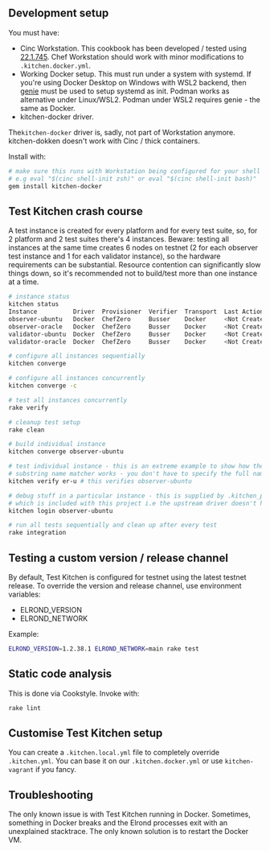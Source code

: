 ## Development setup

You must have:

 * Cinc Workstation. This cookbook has been developed / tested using [22.1.745](https://cinc.osuosl.org/files/unstable/cinc-workstation/22.1.745/ubuntu/20.04/cinc-workstation_22.1.745-1_amd64.deb). Chef Workstation should work with minor modifications to `.kitchen.docker.yml`.
 * Working Docker setup. This must run under a system with systemd. If you're using Docker Desktop on Windows with WSL2 backend, then [genie](https://github.com/arkane-systems/genie) must be used to setup systemd as init. Podman works as alternative under Linux/WSL2. Podman under WSL2 requires genie - the same as Docker.
 * kitchen-docker driver.

The`kitchen-docker` driver is, sadly, not part of Workstation anymore. kitchen-dokken doesn't work with Cinc / thick containers.

Install with:

```bash
# make sure this runs with Workstation being configured for your shell
# e.g eval "$(cinc shell-init zsh)" or eval "$(cinc shell-init bash)"
gem install kitchen-docker
```

## Test Kitchen crash course

A test instance is created for every platform and for every test suite, so, for 2 platform and 2 test suites there's 4 instances. Beware: testing all instances at the same time creates 6 nodes on testnet (2 for each observer test instance and 1 for each validator instance), so the hardware requirements can be substantial. Resource contention can significantly slow things down, so it's recommended not to build/test more than one instance at a time.

```bash
# instance status
kitchen status
Instance          Driver  Provisioner  Verifier  Transport  Last Action    Last Error
observer-ubuntu   Docker  ChefZero     Busser    Docker     <Not Created>  <None>
observer-oracle   Docker  ChefZero     Busser    Docker     <Not Created>  <None>
validator-ubuntu  Docker  ChefZero     Busser    Docker     <Not Created>  <None>
validator-oracle  Docker  ChefZero     Busser    Docker     <Not Created>  <None>

# configure all instances sequentially
kitchen converge

# configure all instances concurrently
kitchen converge -c

# test all instances concurrently
rake verify

# cleanup test setup
rake clean

# build individual instance
kitchen converge observer-ubuntu

# test individual instance - this is an extreme example to show how the
# substring name matcher works - you don't have to specify the full name
kitchen verify er-u # this verifies observer-ubuntu

# debug stuff in a particular instance - this is supplied by .kitchen_patch.rb
# which is included with this project i.e the upstream driver doesn't have login
kitchen login observer-ubuntu

# run all tests sequentially and clean up after every test
rake integration
```

## Testing a custom version / release channel

By default, Test Kitchen is configured for testnet using the latest testnet release. To override the version and release channel, use environment variables:

 * ELROND_VERSION
 * ELROND_NETWORK

Example:

```bash
ELROND_VERSION=1.2.38.1 ELROND_NETWORK=main rake test
```

## Static code analysis

This is done via Cookstyle. Invoke with:

```bash
rake lint
```

## Customise Test Kitchen setup

You can create a `.kitchen.local.yml` file to completely override `.kitchen.yml`. You can base it on our `.kitchen.docker.yml` or use `kitchen-vagrant` if you fancy.

## Troubleshooting

The only known issue is with Test Kitchen running in Docker. Sometimes, something in Docker breaks and the Elrond processes exit with an unexplained stacktrace. The only known solution is to restart the Docker VM.
